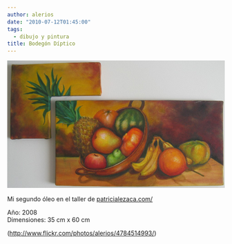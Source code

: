 ```yaml
---
author: alerios
date: "2010-07-12T01:45:00"
tags:
  - dibujo y pintura
title: Bodegón Díptico
---
```


![](/images/bodegon_diptico.jpg)

Mi segundo óleo en el taller de
[patricialezaca.com/](http://patricialezaca.com/)

Año: 2008  
Dimensiones: 35 cm x 60 cm

(http://www.flickr.com/photos/alerios/4784514993/)
